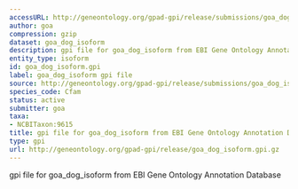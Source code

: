 ```yaml
---
accessURL: http://geneontology.org/gpad-gpi/release/submissions/goa_dog_isoform.gpi.gz
author: goa
compression: gzip
dataset: goa_dog_isoform
description: gpi file for goa_dog_isoform from EBI Gene Ontology Annotation Database
entity_type: isoform
id: goa_dog_isoform.gpi
label: goa_dog_isoform gpi file
source: http://geneontology.org/gpad-gpi/release/submissions/goa_dog_isoform.gpi.gz
species_code: Cfam
status: active
submitter: goa
taxa:
- NCBITaxon:9615
title: gpi file for goa_dog_isoform from EBI Gene Ontology Annotation Database
type: gpi
url: http://geneontology.org/gpad-gpi/release/goa_dog_isoform.gpi.gz
---
```


gpi file for goa_dog_isoform from EBI Gene Ontology Annotation Database